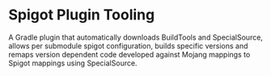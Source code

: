 # Spigot Plugin Tooling

A Gradle plugin that automatically downloads BuildTools and SpecialSource, allows per submodule spigot configuration, builds specific versions and remaps version dependent code developed against Mojang mappings to Spigot mappings using SpecialSource.

